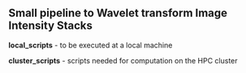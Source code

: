 ## Small pipeline to Wavelet transform Image Intensity Stacks

__local_scripts__ - to be executed at a local machine

**cluster_scripts** - scripts needed for computation on the HPC cluster